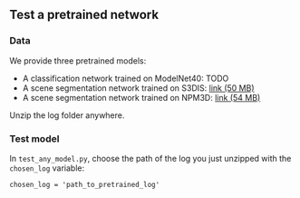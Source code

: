 

## Test a pretrained network

### Data

We provide three pretrained models:
- A classification network trained on ModelNet40: TODO
- A scene segmentation network trained on S3DIS: <a href="https://drive.google.com/open?id=1h9xlfPhbcThFVhVsNV3ocd8bjxrWXARV">link (50 MB)</a>
- A scene segmentation network trained on NPM3D: <a href="https://drive.google.com/open?id=1U87KtFfK8RcgDKXNstwMxapNDOJ6DrNi">link (54 MB)</a>



Unzip the log folder anywhere.

### Test model

In `test_any_model.py`, choose the path of the log you just unzipped with the `chosen_log` variable:
 
    chosen_log = 'path_to_pretrained_log'
